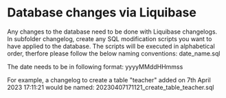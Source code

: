 # Database changes via Liquibase

Any changes to the database need to be done with Liquibase changelogs.
In subfolder changelog, create any SQL modification scripts you want to have applied to the database. The scripts will be executed in alphabetical order, therfore please follow the below naming conventions:
date_name.sql

The date needs to be in following format:
yyyyMMddHHmmss

For example, a changelog to create a table "teacher" added on 7th April 2023 17:11:21 would be named:
20230407171121_create_table_teacher.sql